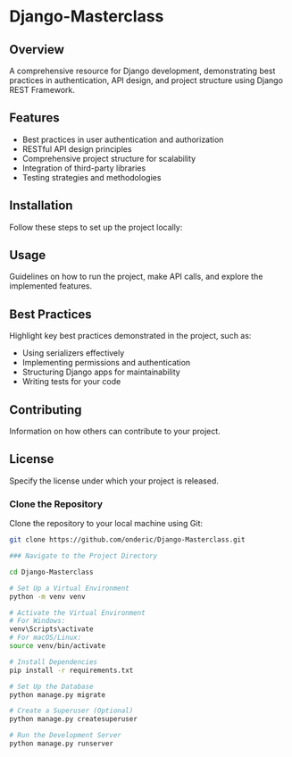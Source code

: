# Django-Masterclass

## Overview
A comprehensive resource for Django development, demonstrating best practices in authentication, API design, and project structure using Django REST Framework.

## Features
- Best practices in user authentication and authorization
- RESTful API design principles
- Comprehensive project structure for scalability
- Integration of third-party libraries
- Testing strategies and methodologies

## Installation
Follow these steps to set up the project locally:


## Usage
Guidelines on how to run the project, make API calls, and explore the implemented features.

## Best Practices
Highlight key best practices demonstrated in the project, such as:
- Using serializers effectively
- Implementing permissions and authentication
- Structuring Django apps for maintainability
- Writing tests for your code

## Contributing
Information on how others can contribute to your project.

## License
Specify the license under which your project is released.


### Clone the Repository
Clone the repository to your local machine using Git:
```bash
git clone https://github.com/onderic/Django-Masterclass.git

### Navigate to the Project Directory

cd Django-Masterclass

# Set Up a Virtual Environment
python -m venv venv

# Activate the Virtual Environment
# For Windows:
venv\Scripts\activate
# For macOS/Linux:
source venv/bin/activate

# Install Dependencies
pip install -r requirements.txt

# Set Up the Database
python manage.py migrate

# Create a Superuser (Optional)
python manage.py createsuperuser

# Run the Development Server
python manage.py runserver

